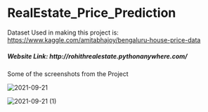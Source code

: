 # RealEstate_Price_Prediction
Dataset Used in making this project is: https://www.kaggle.com/amitabhajoy/bengaluru-house-price-data

<h5> Website Link: http://rohithrealestate.pythonanywhere.com/ </h5>

Some of the screenshots from the Project

![2021-09-21](https://user-images.githubusercontent.com/83852785/134156109-f12aef32-0e1f-464d-89b2-b0b78897a48f.png)

![2021-09-21 (1)](https://user-images.githubusercontent.com/83852785/134156282-531fa5df-3311-418f-91f0-33e8d4a42da9.png)



